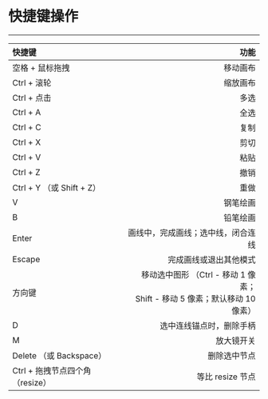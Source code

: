 # 快捷键操作

---

| 快捷键                          |                                                                            功能 |
| :------------------------------ | ------------------------------------------------------------------------------: |
| 空格 + 鼠标拖拽                 |                                                                        移动画布 |
| Ctrl + 滚轮                     |                                                                        缩放画布 |
| Ctrl + 点击                     |                                                                            多选 |
| Ctrl + A                        |                                                                            全选 |
| Ctrl + C                        |                                                                            复制 |
| Ctrl + X                        |                                                                            剪切 |
| Ctrl + V                        |                                                                            粘贴 |
| Ctrl + Z                        |                                                                            撤销 |
| Ctrl + Y （或 Shift + Z）       |                                                                            重做 |
| V                               |                                                                        钢笔绘画 |
| B                               |                                                                        铅笔绘画 |
| Enter                           |                                              画线中，完成画线；选中线，闭合连线 |
| Escape                          |                                                          完成画线或退出其他模式 |
| 方向键                          | 移动选中图形 （Ctrl - 移动 1 像素；<br> Shift - 移动 5 像素；默认移动 10 像素） |
| D                               |                                                        选中连线锚点时，删除手柄 |
| M                               |                                                                      放大镜开关 |
| Delete （或 Backspace）         |                                                                    删除选中节点 |
| Ctrl + 拖拽节点四个角（resize） |                                                                等比 resize 节点 |

